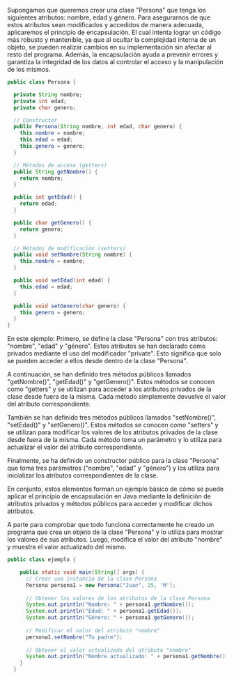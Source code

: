 Supongamos que queremos crear una clase "Persona" que tenga los siguientes atributos: nombre, edad y género. Para asegurarnos de que estos atributos sean modificados y accedidos de manera adecuada, aplicaremos el principio de encapsulación. El cual intenta lograr un código más robusto y mantenible, ya que al ocultar la complejidad interna de un objeto, se pueden realizar cambios en su implementación sin afectar al resto del programa. Además, la encapsulación ayuda a prevenir errores y garantiza la integridad de los datos al controlar el acceso y la manipulación de los mismos.

```java 
public class Persona {

  private String nombre;
  private int edad;
  private char genero;

  // Constructor
  public Persona(String nombre, int edad, char genero) {
    this.nombre = nombre;
    this.edad = edad;
    this.genero = genero;
  }

  // Métodos de acceso (getters)
  public String getNombre() {
    return nombre;
  }

  public int getEdad() {
    return edad;
  }

  public char getGenero() {
    return genero;
  }

  // Métodos de modificación (setters)
  public void setNombre(String nombre) {
    this.nombre = nombre;
  }

  public void setEdad(int edad) {
    this.edad = edad;
  }

  public void setGenero(char genero) {
    this.genero = genero;
  }
}
```

En este ejemplo: 
Primero, se define la clase "Persona" con tres atributos: "nombre", "edad" y "género". Estos atributos se han declarado como privados mediante el uso del modificador "private". Esto significa que solo se pueden acceder a ellos desde dentro de la clase "Persona".

A continuación, se han definido tres métodos públicos llamados "getNombre()", "getEdad()" y "getGenero()". Estos métodos se conocen como "getters" y se utilizan para acceder a los atributos privados de la clase desde fuera de la misma. Cada método simplemente devuelve el valor del atributo correspondiente.

También se han definido tres métodos públicos llamados "setNombre()", "setEdad()" y "setGenero()". Estos métodos se conocen como "setters" y se utilizan para modificar los valores de los atributos privados de la clase desde fuera de la misma. Cada método toma un parámetro y lo utiliza para actualizar el valor del atributo correspondiente.

Finalmente, se ha definido un constructor público para la clase "Persona" que toma tres parámetros ("nombre", "edad" y "género") y los utiliza para inicializar los atributos correspondientes de la clase.

En conjunto, estos elementos forman un ejemplo básico de cómo se puede aplicar el principio de encapsulación en Java mediante la definición de atributos privados y métodos públicos para acceder y modificar dichos atributos.

A parte para comprobar que todo funciona correctamente he creado un programa que crea un objeto de la clase "Persona" y lo utiliza para mostrar los valores de sus atributos. Luego, modifica el valor del atributo "nombre" y muestra el valor actualizado del mismo.

```java
public class ejemplo {

    public static void main(String[] args) {
      // Crear una instancia de la clase Persona
      Persona persona1 = new Persona("Juan", 25, 'M');
  
      // Obtener los valores de los atributos de la clase Persona
      System.out.println("Nombre: " + persona1.getNombre());
      System.out.println("Edad: " + persona1.getEdad());
      System.out.println("Género: " + persona1.getGenero());
  
      // Modificar el valor del atributo "nombre"
      persona1.setNombre("Tu padre");
  
      // Obtener el valor actualizado del atributo "nombre"
      System.out.println("Nombre actualizado: " + persona1.getNombre());
    }
  }
  
```

